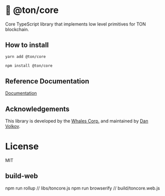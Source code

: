 # 💎 @ton/core

Core TypeScript library that implements low level primitives for TON blockchain.

## How to install

```bash
yarn add @ton/core
```
```bash
npm install @ton/core
```

## Reference Documentation

[Documentation](https://ton-org.github.io/ton-core/)


## Acknowledgements

This library is developed by the [Whales Corp.](https://tonwhales.com/) and maintained by [Dan Volkov](https://github.com/dvlkv).

# License

MIT

## build-web
npm run rollup // libs/toncore.js
npm run browserify // build/toncore.web.js